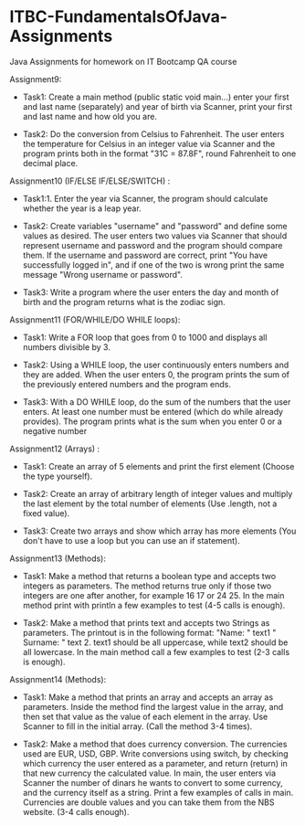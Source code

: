 # ITBC-FundamentalsOfJava-Assignments
Java Assignments for homework on IT Bootcamp QA course

Assignment9:

- Task1: Create a main method (public static void main...) enter your first and last name (separately) and year of birth via Scanner, print your first and last name and how old you are.
  
- Task2: Do the conversion from Celsius to Fahrenheit. The user enters the temperature for Celsius in an integer value via Scanner and the program prints both in the format "31C = 87.8F", round Fahrenheit to one decimal place.

Assignment10 (IF/ELSE IF/ELSE/SWITCH) :
- Task1:1. Enter the year via Scanner, the program should calculate whether the year is a leap year.
  
- Task2: Create variables "username" and "password" and define some values as desired. The user enters two values via Scanner that should represent username and password and the program should compare them. If the username and password are correct, print "You have successfully logged in", and if one of the two is wrong print the same message "Wrong username or password".

- Task3: Write a program where the user enters the day and month of birth and the program returns what is the zodiac sign.

Assignment11 (FOR/WHILE/DO WHILE loops):

- Task1: Write a FOR loop that goes from 0 to 1000 and displays all numbers divisible by 3.

- Task2: Using a WHILE loop, the user continuously enters numbers and they are added. When the user enters 0, the program prints the sum of the previously entered numbers and the program ends.

- Task3: With a DO WHILE loop, do the sum of the numbers that the user enters. At least one number must be entered (which do while already provides). The program prints what is the sum when you enter 0 or a negative number

Assignment12 (Arrays) :

- Task1: Create an array of 5 elements and print the first element (Choose the type yourself).

- Task2: Create an array of arbitrary length of integer values and multiply the last element by the total number of elements (Use .length, not a fixed value).

- Task3: Create two arrays and show which array has more elements (You don't have to use a loop but you can use an if statement).

Assignment13 (Methods):

- Task1: Make a method that returns a boolean type and accepts two integers as parameters. The method returns true only if those two integers are one after another, for example 16 17 or 24 25. In the main method print with println a few examples to test (4-5 calls is enough).
  
- Task2: Make a method that prints text and accepts two Strings as parameters. The printout is in the following format: "Name: " text1 " Surname: " text 2. text1 should be all uppercase, while text2 should be all lowercase. In the main method call a few examples to test (2-3 calls is enough).

Assignment14 (Methods):

- Task1: Make a method that prints an array and accepts an array as parameters. Inside the method find the largest value in the array, and then set that value as the value of each element in the array. Use Scanner to fill in the initial array. (Call the method 3-4 times).

- Task2: Make a method that does currency conversion. The currencies used are EUR, USD, GBP. Write conversions using switch, by checking which currency the user entered as a parameter, and return (return) in that new currency the calculated value. In main, the user enters via Scanner the number of dinars he wants to convert to some currency, and the currency itself as a string. Print a few examples of calls in main. Currencies are double values and you can take them from the NBS website. (3-4 calls enough).


